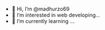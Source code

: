 - 👋 Hi, I’m @madhurzo69
- 👀 I’m interested in web developing...
- 🌱 I’m currently learning ...

<!---
madhurzo69/madhurzo69 is a ✨ special ✨ repository because its `README.md` (this file) appears on your GitHub profile.
You can click the Preview link to take a look at your changes.
--->
